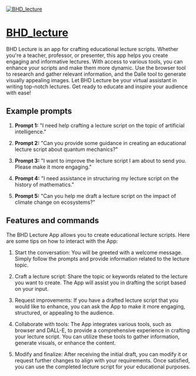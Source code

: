 [![BHD_lecture](https://files.oaiusercontent.com/file-muARruHOUVtSldVP8v9hfw92?se=2123-10-17T03%3A37%3A33Z&sp=r&sv=2021-08-06&sr=b&rscc=max-age%3D31536000%2C%20immutable&rscd=attachment%3B%20filename%3D93feb3ce-e11f-4626-9a59-f676090e190a.png&sig=87EkoxQDW45Q4%2BF/ELlHVL5nKD4YhAzEVyORkUlLxOQ%3D)](https://chat.openai.com/g/g-qkR1Q0SRj-bhd-lecture)

# [BHD_lecture](https://chat.openai.com/g/g-qkR1Q0SRj-bhd-lecture)

BHD Lecture is an app for crafting educational lecture scripts. Whether you're a teacher, professor, or presenter, this app helps you create engaging and informative lectures. With access to various tools, you can enhance your scripts and make them more dynamic. Use the browser tool to research and gather relevant information, and the Dalle tool to generate visually appealing images. Let BHD Lecture be your virtual assistant in writing top-notch lectures. Get ready to educate and inspire your audience with ease!

## Example prompts

1. **Prompt 1:** "I need help crafting a lecture script on the topic of artificial intelligence."

2. **Prompt 2:** "Can you provide some guidance in creating an educational lecture script about quantum mechanics?"

3. **Prompt 3:** "I want to improve the lecture script I am about to send you. Please make it more engaging."

4. **Prompt 4:** "I need assistance in structuring my lecture script on the history of mathematics."

5. **Prompt 5:** "Can you help me draft a lecture script on the impact of climate change on ecosystems?"

## Features and commands

The BHD Lecture App allows you to create educational lecture scripts. Here are some tips on how to interact with the App:

1. Start the conversation: You will be greeted with a welcome message. Simply follow the prompts and provide information related to the lecture topic.

2. Craft a lecture script: Share the topic or keywords related to the lecture you want to create. The App will assist you in drafting the script based on your input.

3. Request improvements: If you have a drafted lecture script that you would like to enhance, you can ask the App to make it more engaging, structured, or appealing to the audience.

4. Collaborate with tools: The App integrates various tools, such as browser and DALL-E, to provide a comprehensive experience in crafting your lecture script. You can utilize these tools to gather information, generate visuals, or enhance the content.

5. Modify and finalize: After receiving the initial draft, you can modify it or request further changes to align with your requirements. Once satisfied, you can use the completed lecture script for your educational purposes.